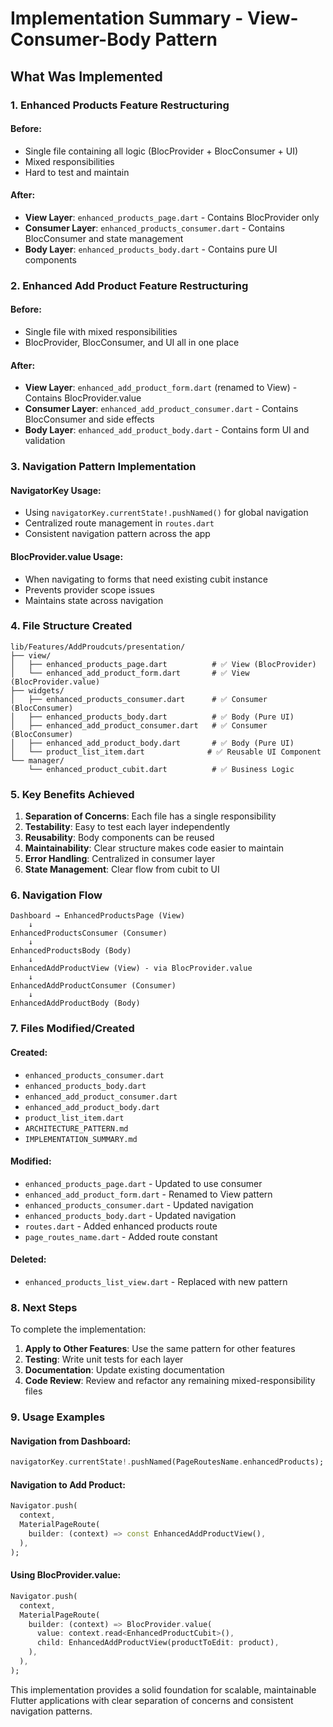 # Implementation Summary - View-Consumer-Body Pattern

## What Was Implemented

### 1. Enhanced Products Feature Restructuring

#### Before:
- Single file containing all logic (BlocProvider + BlocConsumer + UI)
- Mixed responsibilities
- Hard to test and maintain

#### After:
- **View Layer**: `enhanced_products_page.dart` - Contains BlocProvider only
- **Consumer Layer**: `enhanced_products_consumer.dart` - Contains BlocConsumer and state management
- **Body Layer**: `enhanced_products_body.dart` - Contains pure UI components

### 2. Enhanced Add Product Feature Restructuring

#### Before:
- Single file with mixed responsibilities
- BlocProvider, BlocConsumer, and UI all in one place

#### After:
- **View Layer**: `enhanced_add_product_form.dart` (renamed to View) - Contains BlocProvider.value
- **Consumer Layer**: `enhanced_add_product_consumer.dart` - Contains BlocConsumer and side effects
- **Body Layer**: `enhanced_add_product_body.dart` - Contains form UI and validation

### 3. Navigation Pattern Implementation

#### NavigatorKey Usage:
- Using `navigatorKey.currentState!.pushNamed()` for global navigation
- Centralized route management in `routes.dart`
- Consistent navigation pattern across the app

#### BlocProvider.value Usage:
- When navigating to forms that need existing cubit instance
- Prevents provider scope issues
- Maintains state across navigation

### 4. File Structure Created

```
lib/Features/AddProudcuts/presentation/
├── view/
│   ├── enhanced_products_page.dart          # ✅ View (BlocProvider)
│   └── enhanced_add_product_form.dart       # ✅ View (BlocProvider.value)
├── widgets/
│   ├── enhanced_products_consumer.dart      # ✅ Consumer (BlocConsumer)
│   ├── enhanced_products_body.dart          # ✅ Body (Pure UI)
│   ├── enhanced_add_product_consumer.dart   # ✅ Consumer (BlocConsumer)
│   ├── enhanced_add_product_body.dart       # ✅ Body (Pure UI)
│   └── product_list_item.dart              # ✅ Reusable UI Component
└── manager/
    └── enhanced_product_cubit.dart          # ✅ Business Logic
```

### 5. Key Benefits Achieved

1. **Separation of Concerns**: Each file has a single responsibility
2. **Testability**: Easy to test each layer independently
3. **Reusability**: Body components can be reused
4. **Maintainability**: Clear structure makes code easier to maintain
5. **Error Handling**: Centralized in consumer layer
6. **State Management**: Clear flow from cubit to UI

### 6. Navigation Flow

```
Dashboard → EnhancedProductsPage (View)
    ↓
EnhancedProductsConsumer (Consumer)
    ↓
EnhancedProductsBody (Body)
    ↓
EnhancedAddProductView (View) - via BlocProvider.value
    ↓
EnhancedAddProductConsumer (Consumer)
    ↓
EnhancedAddProductBody (Body)
```

### 7. Files Modified/Created

#### Created:
- `enhanced_products_consumer.dart`
- `enhanced_products_body.dart`
- `enhanced_add_product_consumer.dart`
- `enhanced_add_product_body.dart`
- `product_list_item.dart`
- `ARCHITECTURE_PATTERN.md`
- `IMPLEMENTATION_SUMMARY.md`

#### Modified:
- `enhanced_products_page.dart` - Updated to use consumer
- `enhanced_add_product_form.dart` - Renamed to View pattern
- `enhanced_products_consumer.dart` - Updated navigation
- `enhanced_products_body.dart` - Updated navigation
- `routes.dart` - Added enhanced products route
- `page_routes_name.dart` - Added route constant

#### Deleted:
- `enhanced_products_list_view.dart` - Replaced with new pattern

### 8. Next Steps

To complete the implementation:

1. **Apply to Other Features**: Use the same pattern for other features
2. **Testing**: Write unit tests for each layer
3. **Documentation**: Update existing documentation
4. **Code Review**: Review and refactor any remaining mixed-responsibility files

### 9. Usage Examples

#### Navigation from Dashboard:
```dart
navigatorKey.currentState!.pushNamed(PageRoutesName.enhancedProducts);
```

#### Navigation to Add Product:
```dart
Navigator.push(
  context,
  MaterialPageRoute(
    builder: (context) => const EnhancedAddProductView(),
  ),
);
```

#### Using BlocProvider.value:
```dart
Navigator.push(
  context,
  MaterialPageRoute(
    builder: (context) => BlocProvider.value(
      value: context.read<EnhancedProductCubit>(),
      child: EnhancedAddProductView(productToEdit: product),
    ),
  ),
);
```

This implementation provides a solid foundation for scalable, maintainable Flutter applications with clear separation of concerns and consistent navigation patterns. 